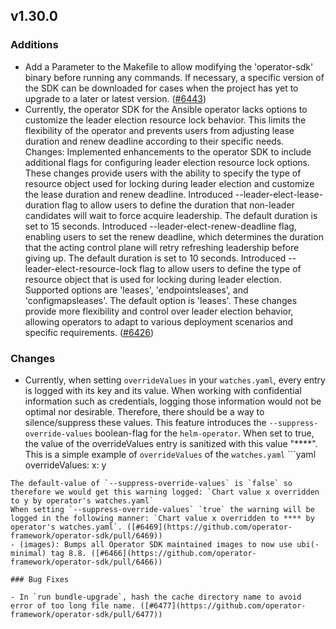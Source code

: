 ## v1.30.0

### Additions

- Add a Parameter to the Makefile to allow modifying the 'operator-sdk' binary before running any commands. If necessary, a specific version of the SDK can be downloaded for cases when the project has yet to upgrade to a later or latest version. ([#6443](https://github.com/operator-framework/operator-sdk/pull/6443))
- Currently, the operator SDK for the Ansible operator lacks options to customize the leader election resource lock behavior. This limits the flexibility of the operator and prevents users from adjusting lease duration and renew deadline according to their specific needs.
Changes: Implemented enhancements to the operator SDK to include additional flags for configuring leader election resource lock options. These changes provide users with the ability to specify the type of resource object used for locking during leader election and customize the lease duration and renew deadline.
Introduced --leader-elect-lease-duration flag to allow users to define the duration that non-leader candidates will wait to force acquire leadership. The default duration is set to 15 seconds.
Introduced --leader-elect-renew-deadline flag, enabling users to set the renew deadline, which determines the duration that the acting control plane will retry refreshing leadership before giving up. The default duration is set to 10 seconds.
Introduced --leader-elect-resource-lock flag to allow users to define the type of resource object that is used for locking during leader election. Supported options are 'leases', 'endpointsleases', and 'configmapsleases'. The default option is 'leases'.
These changes provide more flexibility and control over leader election behavior, allowing operators to adapt to various deployment scenarios and specific requirements. ([#6426](https://github.com/operator-framework/operator-sdk/pull/6426))

### Changes

- Currently, when setting `overrideValues` in your `watches.yaml`, every entry is logged with its key and its value. When working with confidential information such as credentials, logging those information would not be optimal nor desirable. Therefore, there should be a way to silence/suppress these values.
This feature introduces the `--suppress-override-values` boolean-flag for the `helm-operator`. When set to true, the value of the overrideValues entry is sanitized with this value "****".
This is a simple example of `overrideValues` of the `watches.yaml` ```yaml overrideValues:
  x: y
```
The default-value of `--suppress-override-values` is `false` so therefore we would get this warning logged: `Chart value x overridden to y by operator's watches.yaml`
When setting `--suppress-override-values` `true` the warning will be logged in the following manner: `Chart value x overridden to **** by operator's watches.yaml`. ([#6469](https://github.com/operator-framework/operator-sdk/pull/6469))
- (images): Bumps all Operator SDK maintained images to now use ubi(-minimal) tag 8.8. ([#6466](https://github.com/operator-framework/operator-sdk/pull/6466))

### Bug Fixes

- In `run bundle-upgrade`, hash the cache directory name to avoid error of too long file name. ([#6477](https://github.com/operator-framework/operator-sdk/pull/6477))
